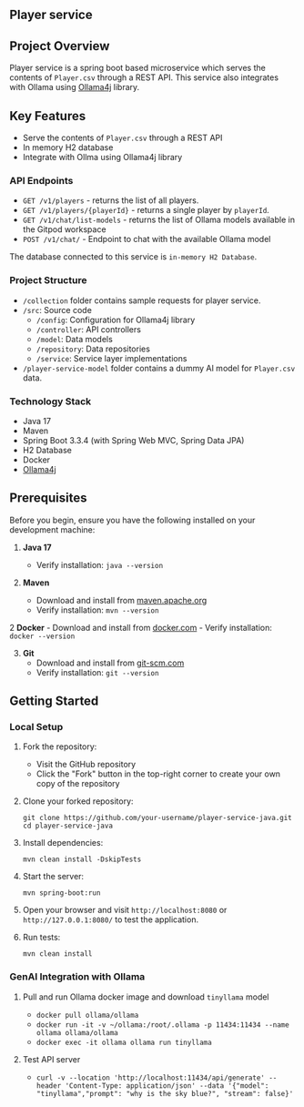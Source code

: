 ## Player service

## Project Overview
Player service is a spring boot based microservice which serves the contents of `Player.csv` through a REST API. This service also integrates with Ollama using [Ollama4j](https://ollama4j.github.io/ollama4j/intro) library.

## Key Features

- Serve the contents of `Player.csv` through a REST API
- In memory H2 database
- Integrate with Ollma using Ollama4j library

### API Endpoints
- `GET /v1/players` - returns the list of all players.
- `GET /v1/players/{playerId}` - returns a single player by `playerId`.
- `GET /v1/chat/list-models` - returns the list of Ollama models available in the Gitpod workspace
- `POST /v1/chat/` - Endpoint to chat with the available Ollama model

The database connected to this service is `in-memory H2 Database`.

### Project Structure

- `/collection` folder contains sample requests for player service.
- `/src`: Source code
    - `/config`: Configuration for Ollama4j library
    - `/controller`: API controllers
    - `/model`: Data models
    - `/repository`: Data repositories
    - `/service`: Service layer implementations
- `/player-service-model` folder contains a dummy AI model for `Player.csv` data.

### Technology Stack

- Java 17
- Maven
- Spring Boot 3.3.4 (with Spring Web MVC, Spring Data JPA)
- H2 Database
- Docker
- [Ollama4j](https://ollama4j.github.io/ollama4j/intro)

## Prerequisites

Before you begin, ensure you have the following installed on your development machine:

1. **Java 17**
    - Verify installation: `java --version`

2. **Maven**
    - Download and install from [maven.apache.org](https://maven.apache.org/install.html)
    - Verify installation: `mvn --version`

2 **Docker**
    - Download and install from [docker.com](https://www.docker.com/)
    - Verify installation: `docker --version`

3. **Git**
    - Download and install from [git-scm.com](https://git-scm.com/)
    - Verify installation: `git --version`

## Getting Started

### Local Setup

1. Fork the repository:
    - Visit the GitHub repository
    - Click the "Fork" button in the top-right corner to create your own copy of the repository

2. Clone your forked repository:
   ```
   git clone https://github.com/your-username/player-service-java.git
   cd player-service-java
   ```

3. Install dependencies:
   ```
   mvn clean install -DskipTests
   ```

4. Start the server:
   ```
   mvn spring-boot:run
   ```

5. Open your browser and visit `http://localhost:8080` or `http://127.0.0.1:8080/` to test the application.


6. Run tests:
   ```
   mvn clean install
   ```
   
### GenAI Integration with Ollama

1. Pull and run Ollama docker image and download `tinyllama` model

    - `docker pull ollama/ollama`
    - `docker run -it -v ~/ollama:/root/.ollama -p 11434:11434 --name ollama ollama/ollama`
    - `docker exec -it ollama ollama run tinyllama`

2. Test API server

    - `curl -v --location 'http://localhost:11434/api/generate' --header 'Content-Type: application/json' --data '{"model": "tinyllama","prompt": "why is the sky blue?", "stream": false}'`